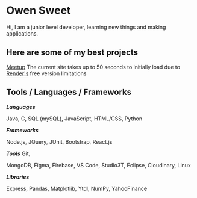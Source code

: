 # Owen Sweet

Hi, I am a junior level developer, learning new things and making applications.

## Here are some of my best projects
[Meetup](https://meetup-ap4g.onrender.com/)
The current site takes up to 50 seconds to initially load due to [Render's](https://render.com) free version limitations

## Tools / Languages / Frameworks

***Languages*** 

Java, C, SQL (mySQL), JavaScript, HTML/CSS, Python

***Frameworks*** 

Node.js, JQuery, JUnit, Bootstrap, React.js

***Tools*** Git, 

MongoDB, Figma, Firebase, VS Code, Studio3T, Eclipse, Cloudinary, Linux

***Libraries*** 

Express, Pandas, Matplotlib, Ytdl, NumPy, YahooFinance
